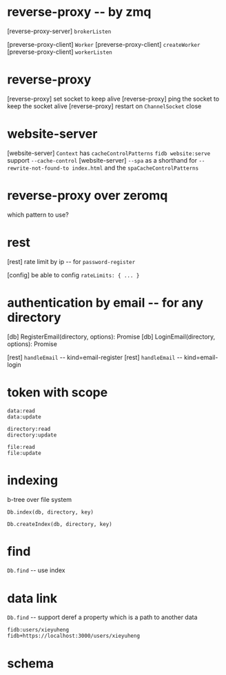 # reverse-proxy -- by zmq

[reverse-proxy-server] `brokerListen`

[preverse-proxy-client] `Worker`
[preverse-proxy-client] `createWorker`
[preverse-proxy-client] `workerListen`

# reverse-proxy

[reverse-proxy] set socket to keep alive
[reverse-proxy] ping the socket to keep the socket alive
[reverse-proxy] restart on `ChannelSocket` close

# website-server

[website-server] `Context` has `cacheControlPatterns`
`fidb website:serve` support `--cache-control`
[website-server] `--spa` as a shorthand for `--rewrite-not-found-to index.html` and the `spaCacheControlPatterns`

# reverse-proxy over zeromq

which pattern to use?

# rest

[rest] rate limit by ip -- for `password-register`

[config] be able to config `rateLimits: { ... }`

# authentication by email -- for any directory

[db] RegisterEmail(directory, options): Promise<void>
[db] LoginEmail(directory, options): Promise<Token>

[rest] `handleEmail` -- kind=email-register
[rest] `handleEmail` -- kind=email-login

# token with scope

```
data:read
data:update

directory:read
directory:update

file:read
file:update
```

# indexing

b-tree over file system

`Db.index(db, directory, key)`

`Db.createIndex(db, directory, key)`

# find

`Db.find` -- use index

# data link

`Db.find` -- support deref a property which is a path to another data

```
fidb:users/xieyuheng
fidb+https://localhost:3000/users/xieyuheng
```

# schema
